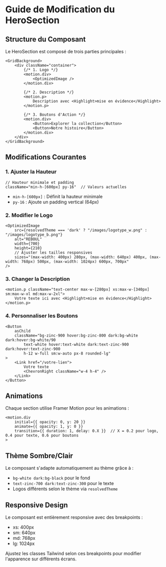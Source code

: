 # Guide de Modification du HeroSection

## Structure du Composant

Le HeroSection est composé de trois parties principales :

```tsx
<GridBackground>
    <div className="container">
        {/* 1. Logo */}
        <motion.div>
            <OptimizedImage />
        </motion.div>

        {/* 2. Description */}
        <motion.p>
            Description avec <Highlight>mise en évidence</Highlight>
        </motion.p>

        {/* 3. Boutons d'Action */}
        <motion.div>
            <Button>Explorer la collection</Button>
            <Button>Notre histoire</Button>
        </motion.div>
    </div>
</GridBackground>
```

## Modifications Courantes

### 1. Ajuster la Hauteur

```tsx
// Hauteur minimale et padding
className="min-h-[600px] py-16"  // Valeurs actuelles
```
- `min-h-[600px]` : Définit la hauteur minimale
- `py-16` : Ajoute un padding vertical (64px)

### 2. Modifier le Logo

```tsx
<OptimizedImage
    src={resolvedTheme === 'dark' ? "/images/logotype_w.png" : "/images/logotype_b.png"}
    alt="REBOUL"
    width={700}
    height={210}
    // Ajuster les tailles responsives
    sizes="(max-width: 400px) 280px, (max-width: 640px) 400px, (max-width: 768px) 500px, (max-width: 1024px) 600px, 700px"
/>
```

### 3. Changer la Description

```tsx
<motion.p className="text-center max-w-[280px] xs:max-w-[340px] sm:max-w-xl md:max-w-2xl">
    Votre texte ici avec <Highlight>mise en évidence</Highlight>
</motion.p>
```

### 4. Personnaliser les Boutons

```tsx
<Button 
    asChild 
    className="bg-zinc-900 hover:bg-zinc-800 dark:bg-white dark:hover:bg-white/90
        text-white hover:text-white dark:text-zinc-900 dark:hover:text-zinc-900
        h-12 w-full sm:w-auto px-8 rounded-lg"
>
    <Link href="/votre-lien">
        Votre texte
        <ChevronRight className="w-4 h-4" />
    </Link>
</Button>
```

## Animations

Chaque section utilise Framer Motion pour les animations :

```tsx
<motion.div
    initial={{ opacity: 0, y: 20 }}
    animate={{ opacity: 1, y: 0 }}
    transition={{ duration: 1, delay: 0.X }}  // X = 0.2 pour logo, 0.4 pour texte, 0.6 pour boutons
>
```

## Thème Sombre/Clair

Le composant s'adapte automatiquement au thème grâce à :
- `bg-white dark:bg-black` pour le fond
- `text-zinc-700 dark:text-zinc-300` pour le texte
- Logos différents selon le thème via `resolvedTheme`

## Responsive Design

Le composant est entièrement responsive avec des breakpoints :
- xs: 400px
- sm: 640px
- md: 768px
- lg: 1024px

Ajustez les classes Tailwind selon ces breakpoints pour modifier l'apparence sur différents écrans. 